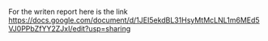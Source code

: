 For the writen report here is the link
https://docs.google.com/document/d/1JEI5ekdBL31HsyMtMcLNL1m6MEd5VJ0PPbZfYY2ZJxI/edit?usp=sharing
